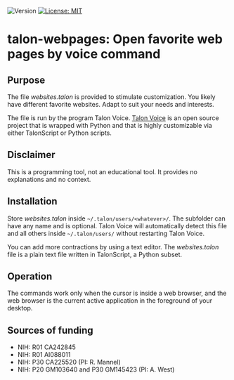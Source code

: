 ![Version](https://img.shields.io/static/v1?label=talon-webpages&message=0.1&color=brightcolor)
[![License: MIT](https://img.shields.io/badge/License-MIT-blue.svg)](https://opensource.org/licenses/MIT)

# talon-webpages: Open favorite web pages by voice command

## Purpose
The file *websites.talon* is provided to stimulate customization.
You likely have different favorite websites.
Adapt to suit your needs and interests.

The file is run by the program Talon Voice.
[Talon Voice](https://talonvoice.com/docs/index.html) is an open source project that is wrapped with Python and that is highly customizable via either TalonScript or Python scripts.

## Disclaimer
This is a programming tool, not an educational tool.
It provides no explanations and no context.

## Installation
Store *websites.talon* inside `~/.talon/users/<whatever>/`.
The subfolder <whatever> can have any name and is optional.
Talon Voice will automatically detect this file and all others inside `~/.talon/users/` without restarting Talon Voice.

You can add more contractions by using a text editor.
The *websites.talon* file is a plain text file written in TalonScript, a Python subset.

## Operation
The commands work only when the cursor is inside a web browser, and the web browser is the current active application in the foreground of your desktop.

## Sources of funding

- NIH: R01 CA242845
- NIH: R01 AI088011
- NIH: P30 CA225520 (PI: R. Mannel)
- NIH: P20 GM103640 and P30 GM145423 (PI: A. West)
